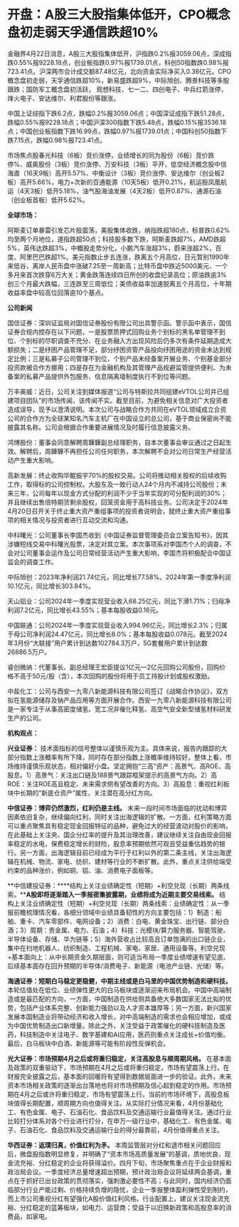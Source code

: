 # 开盘：A股三大股指集体低开，CPO概念盘初走弱天孚通信跌超10%

金融界4月22日消息，A股三大股指集体低开，沪指跌0.2%报3059.06点，深成指跌0.55%报9228.18点，创业板指跌0.97%报1739.01点，科创50指数跌0.98%报723.41点。沪深两市合计成交额87.48亿元，北向资金实际净买入0.36亿元。CPO概念盘初走弱，天孚通信跌超10%，新易盛跌超9%，中际旭创、腾景科技等多股跟跌；国防军工概念盘初活跃，
观想科技、七一二、四创电子、中兵红箭涨停，烽火电子、安达维尔、利君股份等跟涨。

中国上证综指下跌6.2点，跌幅0.2%报3059.06点；中国深证成指下跌51.28点，跌幅0.55%报9228.18点；中国沪深300指数下跌5.48点，跌幅0.15%报3536.18点；中国创业板指数下跌16.99点，跌幅0.97%报1739.01点；中国科创50指数下跌7.15点，跌幅0.98%报723.41点。

市场焦点股春光科技（6板）竞价涨停，业绩增长的同为股份（6板）竞价跌停%、威奥股份（3板）竞价涨停、万安科技（3板）平开，低空经济概念股中信海直（16天9板）高开5.57%、中衡设计（3板）竞价涨停、安达维尔（创业板2板）高开5.66%，电力+次新的百通能源（10天5板）低开0.21%，航运股凤凰航运（4天3板）低开5.18%，油气股海油发展（4天2板）低开0.87%、通源石油（创业板首板）低开5.62%。

**全球市场：**

阿斯麦订单暴雷引发芯片股震荡，美股集体收跌，纳指跌超180点，标普跌0.62%均至两个月地位，道指跌超50点；科技股多数下跌，阿斯麦跌超7%，AMD跌超5%，英伟达跌超3%，中概股走势分化，小鹏汽车涨超3%，蔚来涨超2%，百度、阿里巴巴跌超1%。美元指数止步五连涨，跌离五个月高位，日元暂别1990年来低谷，离岸人民币盘中涨破7.25至一周新高；比特币盘中跌近5000美元、一个多月来首次跌穿6万大关；黄金跌落连续四日所创的收盘纪录高位；原油跌逾3%创三个月最大跌幅，三连跌至三周低位；美债收益率加速脱离五个月高位，十年期收益率盘中较高位回落逾10个基点。

**公司新闻**

国信证券：深圳证监局对国信证券股份有限公司出具警示函。警示函中表示，国信证券合规内控存在以下问题，一是股票质押式回购业务个别标的黑名单管理不到位、个别标的尽职调查不充分、在业务融入方出现风险后仍多次有条件延期造成大额损失；二是纾困产品管理不足，部分纾困资管产品投向纾困用途的资金未达到规定比例；三是私募子公司管理不到位，个别产品未经备案开展业务、个别基金部分投资款被合作方挪用；四是存在为金融机构及其管理产品规避监管提供便利、为未备案的私募产品提供外包服务、信息隔离墙制度执行不到位等问题。

万丰奥威：近日，公司关注到媒体报道“公司与特斯拉共同组建eVTOL公司并已组建项目团队”的市场传闻，该传闻不实。截至目前，为避免相关信息对广大投资者造成误导，现予以澄清说明。本次公司与战略合作方共同在eVTOL领域成立合资公司的合作方为全球某知名汽车主机厂在中国设立的总公司，基于商业保密尚不能披露其名称。公司会根据合作重要进展情况及时履行信息披露义务。

鸿博股份：董事会同意解聘周韡韡副总经理职务，自本次董事会审议通过之日起生效。解聘后，周韡韡不再担任公司任何职务，本次解聘不会对公司日常生产经营活动产生重大影响。

高新发展：终止收购华鲲振宇70%的股权交易。公司将推动相关股权的后续收购工作，取得标的公司控制权。大股东及一致行动人24个月内不减持公司股份；未来三年，公司每年以现金方式分配的利润不少于当年实现的可分配利润的30%；并且继续出售倍特期货剩余股权，回笼资金用于高科技业务。公司决定于2024年4月20日召开关于终止重大资产重组事项的投资者说明会，就终止重大资产重组事项的相关情况与投资者进行互动交流和沟通。

中科曙光：公司董事长李国杰收到《中国证券监督管理委员会立案告知书》，因其涉嫌短线交易中科曙光股票，决定对其立案。本次事项系对李国杰个人的调查，不会对公司董事会运作及公司日常经营活动产生重大影响，李国杰将积极配合中国证监会的调查工作。

中际旭创：2023年净利润21.74亿元，同比增长77.58%。2024年第一季度净利润10.1亿元，同比增长303.84%。

天山铝业：公司2024年一季度实现营业收入68.25亿元，同比下滑1.71%；归母净利润7.2亿元，同比增长43.55%；基本每股收益0.16元。

中国联通：公司2024年一季度实现营业收入994.96亿元，同比增长2.3%；归属于母公司净利润24.47亿元，同比增长8.0%；基本每股收益0.078元。截至2024年3月份“大联接”用户累计到达数102784.3万户，5G套餐用户累计到达数26886.5万户。

睿创微纳：代董事长、副总经理王宏臣提议1亿元—2亿元回购公司股份，回购价格不高于50元/股（含），本次回购的股份将用于员工持股计划或股权激励。

中盐化工：公司与西安一九零八新能源科技有限公司签订《战略合作协议》，双方拟在氢能源储存及钠产品应用等方面开展合作。西安一九零八新能源科技有限公司是一家专注于从事高密度储氢、宽工况非催化释氢、高空气安全新型储氢材料研发生产的公司。

**机构观点：**

**兴业证券：**
技术面指标的信号整体以谨慎乐观为主。具体来说，报告内跟踪的大部分指数上涨概率有所下降，同时存在部分指数上涨概率维持较好。整体上看，市场维持谨慎乐观状态，相对偏好小盘。坚定拥抱“三高”资产：高景气、高ROE、高股息。1）高景气：关注出口链及188景气跟踪框架提示的高景气方向。2）高ROE：关注ROE高且稳定、未来需求侧有望改善的方向。3）高股息：重视红利板块中长期的“新底仓资产”属性，关注潜在高分红方向。

**中信证券：博弈仍然激烈，红利仍是主线。**
未来一段时间市场面临的扰动和博弈因素依旧复杂，继续偏向红利，同时关注出海逻辑的扩散。一方面，红利策略方面可以重点聚焦具有稳定现金回报特征的品种，避免过大的经营波动对股价的影响，在此基础上关注央、国企分红率的提升及其治理改善，建议继续关注自由现金回报率稳定的水电，保费稳定增长的财险，股息率预期依然可观且受益重估趋势的银行。另一方面，出海逻辑目前已经成为平行于红利以外的第二条主线，关注出海逻辑在机械、物流、家电、纺织、建材等行业的不断扩散。此外，重点关注供给端受约束的品种涨价，例如铜、铝、油、消费电子面板等。

**中信建投证券：****结构上关注业绩确定性（短期）+利空兑现（长期）两条线索。****A股即将逐渐踏入一季报密集披露期，业绩将成为近期主要交易线索。**
结构上关注业绩确定性（短期）+利空兑现（长期）两条线索：业绩确定性：从一季报前瞻梳理情况看，各细分领域中业绩具备韧性的方向主要包括：1）制造：船舶、重卡、汽车零部件、电网设备；2）消费：白电、黄金珠宝、出行链、部分白酒；3）周期：贵金属、电力、石油；4）科技：光模块/算力服务器、智能驾驶、半导体设备、存储、华为链等；5）海外营收占比较高且订单饱满的出口链企业，集中在扫地机器人、纺织制造、工程机械、家电、家居、通用设备等。利空兑现+基本面向上：从中长期资金久期层面，则可适当布局一季度业绩增速有望见底、后续基本面存在回升预期的半导体/消费电子、新能源（电池产业链、光储）等。

**海通证券：短期白马稳定更稳健，中期主线或是白马里的中国优势制造和硬科技。**
本轮估值处在低位、业绩弹性更大的白马板块或逐渐迎来布局机会。中国中高端制造或是最匹配的方向，一方面，中国制造在供给侧具备绝大多数国家无法比拟的优势，包括产业体系完整、创新能力强劲以及人才资本雄厚等；另一方面，新兴国家发展本国制造业将带动经济和收入增长，对中高端制造的需求也会相应增加，或成为中国优势制造出口新增量。除此之外，关注受益于政策催化的硬科技制造及医药，科技制造中关注电子、数字基建和AI应用，医药则重点关注成长+价值均衡。最后，白马板块中白酒、新能源等可能有阶段性反弹机会。

**光大证券：市场预期4月之后或将重归稳定，关注高股息与顺周期风格。**
在基本面及政策的双重驱动下，市场预期在4月之后或将重归稳定，市场有望震荡上行。在财报完全披露之后，基本面的回暖将有望得到数据层面进一步的验证。此外，未来资本市场相关政策的逐渐出台落地也将对市场预期及信心起到稳定的作用。市场预期在4月之后或许将重归稳定，市场有望震荡上行。当前的市场环境下，高股息板块值得长期配置，顺周期方向也值得关注。从实际打分情况来看，4月份基础化工、有色金属、电子、石油石化、食品饮料及交通运输行业最值得关注。通过行业比较打分体系对各个行业进行打分，在申万一级行业中，基础化工、有色金属、电子、石油石化、食品饮料及交通运输行业的得分最靠前，4月份值得重点关注。

**华西证券：返璞归真，价值红利为矛。**
本周监管层对分红和退市相关问题回应后，微盘股指数明显修复，并明确了“资本市场高质量发展”的基调，质地优良、现金流充裕、分红稳定的企业将获得溢价。四月下旬，市场聚焦重点在于企业财报和政治局会议。一季度经济总量增速超出预期，预计政治局会议将延续两会基调，重点在于抓好已出台政策的贯彻落实，强刺激必要性不高；与此同时，国内经济仍面临部分行业产能过剩、价格持续负增的隐忧，企业一季报整体盈利弹性受到制约，而上市公司重视分红有望强化A股价值红利风格。行业配置上，建议关注现金流充裕、分红稳定的蓝筹板块，如电力、运营商；受益于以旧换新政策和高股息率的消费品，如家电。

